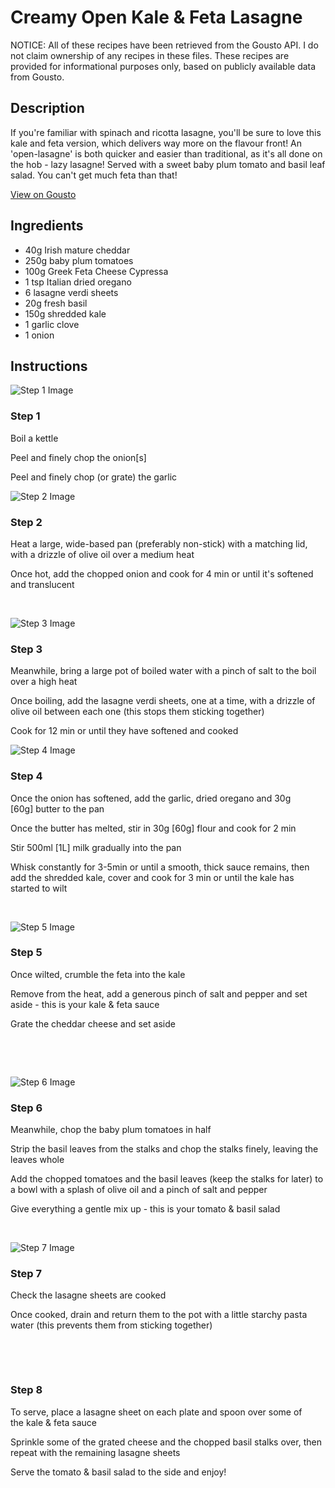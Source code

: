 # Creamy Open Kale & Feta Lasagne 

NOTICE: All of these recipes have been retrieved from the Gousto API. I do not claim ownership of any recipes in these files. These recipes are provided for informational purposes only, based on publicly available data from Gousto.

## Description

If you're familiar with spinach and ricotta lasagne, you'll be sure to love this kale and feta version, which delivers way more on the flavour front! An 'open-lasagne' is both quicker and easier than traditional, as it's all done on the hob - lazy lasagne! Served with a sweet baby plum tomato and basil leaf salad. You can't get much feta than that!

[View on Gousto](https://www.gousto.co.uk/recipes/cookbook/creamy-open-kale-feta-lasagne)

## Ingredients

- 40g Irish mature cheddar 
- 250g baby plum tomatoes
- 100g Greek Feta Cheese Cypressa
- 1 tsp Italian dried oregano
- 6 lasagne verdi sheets
- 20g fresh basil
- 150g shredded kale
- 1 garlic clove
- 1 onion

## Instructions

![Step 1 Image](https://production-media.gousto.co.uk/cms/recipe-step-image/970.-step-1-x200.jpg)

### Step 1

Boil a kettle


Peel and finely chop the onion<span class="text-danger">[s]&nbsp;</span>


Peel and finely chop (or grate) the garlic

![Step 2 Image](https://production-media.gousto.co.uk/cms/recipe-step-image/970.-step-2-x200.jpg)

### Step 2

Heat a large, wide-based pan (preferably non-stick) with a matching lid, with a drizzle of olive oil&nbsp;over a medium heat


Once hot, add the chopped onion and cook for 4 min or until it's softened and&nbsp;translucent


&nbsp;

![Step 3 Image](https://production-media.gousto.co.uk/cms/recipe-step-image/970.-step-3-x200.jpg)

### Step 3

Meanwhile, bring a large&nbsp;pot of boiled water&nbsp;with a pinch of salt to the boil over a high heat


Once boiling, add the&nbsp;lasagne verdi sheets,&nbsp;one at a time,&nbsp;with a drizzle of olive oil between each one (this stops them sticking together)


Cook for 12 min or until they have softened and cooked

![Step 4 Image](https://production-media.gousto.co.uk/cms/recipe-step-image/970.-step-4-x200.jpg)

### Step 4

Once the onion has softened, add the garlic, dried&nbsp;oregano and 30g <span class="text-danger">[60g]</span>&nbsp;butter to&nbsp;the pan&nbsp;


Once the butter has melted, stir in 30g <span class="text-danger">[60g]</span> flour&nbsp;and cook for 2 min&nbsp;


Stir 500ml <span class="text-danger">[1L]</span>&nbsp;milk gradually into the pan&nbsp;


Whisk constantly for 3-5min or until a smooth, thick sauce remains, then add the shredded&nbsp;kale, cover&nbsp;and cook for 3 min or until the kale has started to wilt&nbsp;


&nbsp;

![Step 5 Image](https://production-media.gousto.co.uk/cms/recipe-step-image/970.-step-5-x200.jpg)

### Step 5

Once wilted, crumble the feta into the&nbsp;kale&nbsp;


Remove from the heat, add a generous pinch of salt and pepper and set aside - this is your&nbsp;kale &amp; feta sauce&nbsp;


Grate the cheddar cheese and set aside&nbsp;


&nbsp;


&nbsp;

![Step 6 Image](https://production-media.gousto.co.uk/cms/recipe-step-image/970.-step-6-x200.jpg)

### Step 6

Meanwhile, chop the baby plum tomatoes in half&nbsp;


Strip the basil leaves from the stalks and chop the stalks finely, leaving the leaves whole &nbsp;


Add the chopped&nbsp;tomatoes and the basil leaves (keep the stalks for later) to a bowl with a splash of olive oil and a&nbsp;pinch of&nbsp;salt and pepper


Give everything a gentle mix up - this is your tomato &amp; basil salad


&nbsp;

![Step 7 Image](https://production-media.gousto.co.uk/cms/recipe-step-image/970.-step-7-x200.jpg)

### Step 7

Check the lasagne sheets are cooked


Once cooked, drain and return them to the pot with a little&nbsp;starchy pasta water (this prevents them from sticking together)


&nbsp;


&nbsp;

### Step 8

To serve, place a lasagne sheet on each plate and spoon over some of the&nbsp;kale &amp; feta sauce&nbsp;


Sprinkle some of the grated cheese and the chopped basil stalks over, then repeat with the remaining lasagne sheets


Serve the&nbsp;tomato &amp; basil salad to the side and enjoy!

